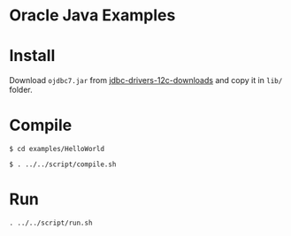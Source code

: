 # Oracle Java Examples

# Install

Download `ojdbc7.jar` from [jdbc-drivers-12c-downloads](https://www.oracle.com/database/technologies/jdbc-drivers-12c-downloads.html) and copy it in `lib/` folder.

# Compile

`$ cd examples/HelloWorld`

`$ . ../../script/compile.sh`

# Run
`. ../../script/run.sh`